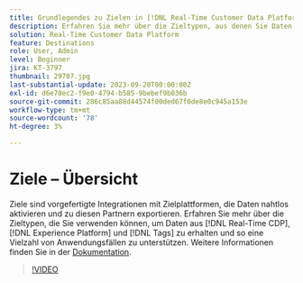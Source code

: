 ```yaml
---
title: Grundlegendes zu Zielen in [!DNL Real-Time Customer Data Platform] und [!DNL Experience Platform]
description: Erfahren Sie mehr über die Zieltypen, aus denen Sie Daten abrufen können [!DNL Real-Time CDP], [!DNL Experience Platform], and [!DNL Tags]  um eine Vielzahl von Anwendungsfällen zu unterstützen.
solution: Real-Time Customer Data Platform
feature: Destinations
role: User, Admin
level: Beginner
jira: KT-3797
thumbnail: 29707.jpg
last-substantial-update: 2023-09-20T00:00:00Z
exl-id: d6e78ec2-f9e0-4794-b585-9bebef9b036b
source-git-commit: 286c85aa88d44574f00ded67f0de8e0c945a153e
workflow-type: tm+mt
source-wordcount: '78'
ht-degree: 3%

---
```


# Ziele – Übersicht

Ziele sind vorgefertigte Integrationen mit Zielplattformen, die Daten nahtlos aktivieren und zu diesen Partnern exportieren. Erfahren Sie mehr über die Zieltypen, die Sie verwenden können, um Daten aus [!DNL Real-Time CDP], [!DNL Experience Platform] und [!DNL Tags] zu erhalten und so eine Vielzahl von Anwendungsfällen zu unterstützen. Weitere Informationen finden Sie in der [Dokumentation](https://experienceleague.adobe.com/docs/experience-platform/destinations/home.html?lang=de).

>[!VIDEO](https://video.tv.adobe.com/v/29707?learn=on&enablevpops)

